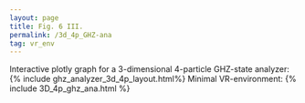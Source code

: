 ```yaml
---
layout: page
title: Fig. 6 III.
permalink: /3d_4p_GHZ-ana
tag: vr_env
---
```


Interactive plotly graph for a 3-dimensional 4-particle GHZ-state analyzer:
{% include ghz_analyzer_3d_4p_layout.html%}
Minimal VR-environment:
{% include 3D_4p_ghz_ana.html %}
